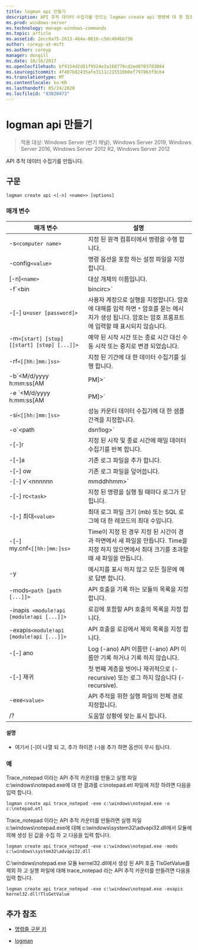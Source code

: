 ```yaml
---
title: logman api 만들기
description: API 추적 데이터 수집기를 만드는 logman create api 명령에 대 한 참조 항목입니다.
ms.prod: windows-server
ms.technology: manage-windows-commands
ms.topic: article
ms.assetid: 2ecc0a75-2613-464a-8616-c5dc404bb736
author: coreyp-at-msft
ms.author: coreyp
manager: dongill
ms.date: 10/16/2017
ms.openlocfilehash: bf9154d2d81f9524e3a168770cd2ed0703703884
ms.sourcegitcommit: 4f407b82435afe3111c215510b0ef797863f9cb4
ms.translationtype: MT
ms.contentlocale: ko-KR
ms.lasthandoff: 05/24/2020
ms.locfileid: "83820473"
---
```

# <a name="logman-create-api"></a>logman api 만들기

> 적용 대상: Windows Server (반기 채널), Windows Server 2019, Windows Server 2016, Windows Server 2012 R2, Windows Server 2012

API 추적 데이터 수집기를 만듭니다.

## <a name="syntax"></a>구문

```
logman create api <[-n] <name>> [options]
```

### <a name="parameters"></a>매개 변수

| 매개 변수 | 설명 |
| --------- | ----------- |
| -s`<computer name>` | 지정 된 원격 컴퓨터에서 명령을 수행 합니다. |
| -config`<value>` | 명령 옵션을 포함 하는 설정 파일을 지정 합니다. |
| [-n]`<name>` | 대상 개체의 이름입니다. |
| -f`<bin|bincirc>` | 데이터 수집기에 대 한 로그 형식을 지정합니다. |
| -[-] u`<user [password]>` | 사용자 계정으로 실행을 지정합니다. 암호에 대해를 입력 하면 `*` 암호를 묻는 메시지가 생성 됩니다. 암호는 암호 프롬프트에 입력할 때 표시되지 않습니다. |
| -m`<[start] [stop] [[start] [stop] [...]]>` | 예약 된 시작 시간 또는 종료 시간 대신 수동 시작 또는 중지로 변경 되었습니다. |
| -rf`<[[hh:]mm:]ss>` | 지정 된 기간에 대 한 데이터 수집기를 실행 합니다. |
| -b`<M/d/yyyy h:mm:ss[AM|PM]>` | 지정된 된 시간에 데이터 수집을 시작 합니다. |
| -e `<M/d/yyyy h:mm:ss[AM|PM]>` | 지정된 된 시간에 대 한 데이터 수집을 종료 합니다. |
| -si`<[[hh:]mm:]ss>` | 성능 카운터 데이터 수집기에 대 한 샘플 간격을 지정합니다. |
| -o`<path|dsn!log>` | SQL 데이터베이스에 출력 로그 파일 또는 DSN 및 로그 설정 이름을 지정 합니다. |
| -[-]r | 지정 된 시작 및 종료 시간에 매일 데이터 수집기를 반복 합니다. |
| -[-]a | 기존 로그 파일을 추가 합니다. |
| -[-] ow | 기존 로그 파일을 덮어씁니다. |
| -[-] v`<nnnnnn|mmddhhmm>` | 로그 파일 이름 끝에 파일 버전 정보를 첨부 합니다. |
| -[-] rc`<task>` | 지정 된 명령을 실행 될 때마다 로그가 닫힙니다. |
| -[-] 최대`<value>` | 최대 로그 파일 크기 (mb) 또는 SQL 로그에 대 한 레코드의 최대 수입니다. |
| -[-] my.cnf`<[[hh:]mm:]ss>` | Time이 지정 된 경우 지정 된 시간이 경과 하면에서 새 파일을 만듭니다. Time을 지정 하지 않으면에서 최대 크기를 초과할 때 새 파일을 만듭니다. |
| -y | 메시지를 표시 하지 않고 모든 질문에 예로 답변 합니다. |
| -mods`<path [path [...]]>` | API 호출을 기록 하는 모듈의 목록을 지정 합니다. |
| -inapis` <module!api [module!api [...]]>` | 로깅에 포함할 API 호출의 목록을 지정 합니다. |
| -exapis`<module!api [module!api [...]]>` | API 호출을 로깅에서 제외 목록을 지정 합니다. |
| -[-] ano | Log (-ano) API 이름만 (-ano) API 이름만 기록 하거나 기록 하지 않습니다. |
| -[-] 재귀 | 첫 번째 계층을 벗어나 재귀적으로 (-recursive) 또는 로그 하지 않습니다 (-recursive). |
| -exe`<value>` | API 추적을 위한 실행 파일의 전체 경로 지정합니다. |
| /? | 도움말 상황에 맞는 표시 합니다. |

#### <a name="remarks"></a>설명

- 여기서 [-]이 나열 되 고, 추가 하이픈 (-)을 추가 하면 옵션이 무시 됩니다.

### <a name="examples"></a>예

Trace_notepad 이라는 API 추적 카운터를 만들고 실행 파일 c:\windows\notepad.exe에 대 한 결과를 c:\notepad.etl 파일에 저장 하려면 다음을 입력 합니다.

```
logman create api trace_notepad -exe c:\windows\notepad.exe -o c:\notepad.etl
```

Trace_notepad 이라는 API 추적 카운터를 만들려면 실행 파일 c:\windows\notepad.exe에 대해 c:\windows\system32\advapi32.dll에서 모듈에 의해 생성 된 값을 수집 하 고 다음을 입력 합니다.

```
logman create api trace_notepad -exe c:\windows\notepad.exe -mods c:\windows\system32\advapi32.dll
```

C:\windows\notepad.exe 모듈 kernel32.dll에서 생성 된 API 호출 TlsGetValue를 제외 하 고 실행 파일에 대해 trace_notepad 라는 API 추적 카운터를 만들려면 다음을 입력 합니다.
```
logman create api trace_notepad -exe c:\windows\notepad.exe -exapis kernel32.dll!TlsGetValue
```

## <a name="additional-references"></a>추가 참조

- [명령줄 구문 키](command-line-syntax-key.md)

- [logman](logman.md)
